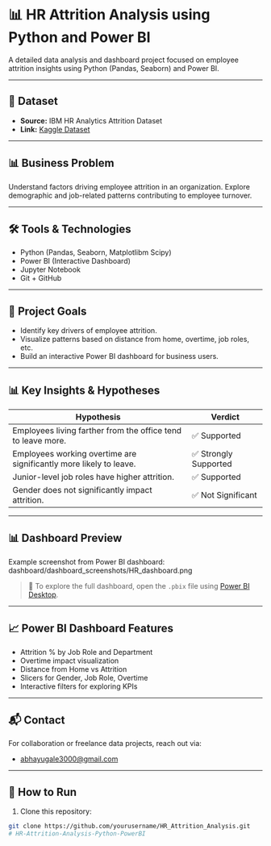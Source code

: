 ﻿# 📊 HR Attrition Analysis using Python and Power BI

A detailed data analysis and dashboard project focused on employee attrition insights using Python (Pandas, Seaborn) and Power BI.

---

## 📁 Dataset

- **Source:** IBM HR Analytics Attrition Dataset  
- **Link:** [Kaggle Dataset](https://www.kaggle.com/datasets/pavansubhasht/ibm-hr-analytics-attrition-dataset)

---

## 📊 Business Problem

Understand factors driving employee attrition in an organization. Explore demographic and job-related patterns contributing to employee turnover.

---

## 🛠️ Tools & Technologies

- Python (Pandas, Seaborn, Matplotlibm Scipy)
- Power BI (Interactive Dashboard)
- Jupyter Notebook
- Git + GitHub

---

## 🎯 Project Goals

- Identify key drivers of employee attrition.
- Visualize patterns based on distance from home, overtime, job roles, etc.
- Build an interactive Power BI dashboard for business users.

---

## 📊 Key Insights & Hypotheses

| Hypothesis | Verdict |
|------------|---------|
| Employees living farther from the office tend to leave more. | ✅ Supported |
| Employees working overtime are significantly more likely to leave. | ✅ Strongly Supported |
| Junior-level job roles have higher attrition. | ✅ Supported |
| Gender does not significantly impact attrition. | ✅ Not Significant |


---

## 📊 Dashboard Preview

Example screenshot from Power BI dashboard:
dashboard/dashboard_screenshots/HR_dashboard.png

> 📌 To explore the full dashboard, open the `.pbix` file using [Power BI Desktop](https://powerbi.microsoft.com/en-us/desktop/).

---

## 📈 Power BI Dashboard Features

- Attrition % by Job Role and Department
- Overtime impact visualization
- Distance from Home vs Attrition
- Slicers for Gender, Job Role, Overtime
- Interactive filters for exploring KPIs

---

## 📬 Contact

For collaboration or freelance data projects, reach out via:  
- abhayugale3000@gmail.com

---

## 🚀 How to Run

1. Clone this repository:
```bash
git clone https://github.com/yourusername/HR_Attrition_Analysis.git
# HR-Attrition-Analysis-Python-PowerBI
